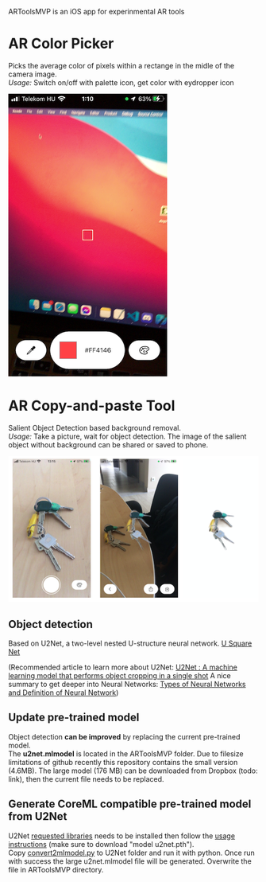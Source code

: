 ARToolsMVP is an iOS app for experinmental AR tools

# AR Color Picker
Picks the average color of pixels within a rectange in the midle of the camera image.  
*Usage:* Switch on/off with palette icon, get color with eydropper icon

![](images/colorpicker.png)

# AR Copy-and-paste Tool
Salient Object Detection based background removal.  
*Usage:* Take a picture, wait for object detection. The image of the salient object without background can be shared or saved to phone.

![](images/remov.png)

## Object detection
Based on U2Net, a two-level nested U-structure neural network. [U Square Net](https://github.com/xuebinqin/U-2-Net)

(Recommended article to learn more about U2Net: [U2Net : A machine learning model that performs object cropping in a single shot](https://medium.com/axinc-ai/u2net-a-machine-learning-model-that-performs-object-cropping-in-a-single-shot-48adfc158483)
A nice summary to get deeper into Neural Networks: [Types of Neural Networks and Definition of Neural Network](https://www.mygreatlearning.com/blog/types-of-neural-networks/))

## Update pre-trained model
Object detection **can be improved** by replacing the current pre-trained model.  
The **u2net.mlmodel** is located in the ARToolsMVP folder. Due to filesize limitations of github recently this repository contains the small version (4.6MB). The large model (176 MB) can be downloaded from Dropbox (todo: link), then the current file needs to be replaced.

## Generate CoreML compatible pre-trained model from U2Net
U2Net [requested libraries](https://github.com/xuebinqin/U-2-Net#required-libraries) needs to be installed then follow the [usage instructions]( https://github.com/xuebinqin/U-2-Net#usage-for-salient-object-detection) (make sure to download "model u2net.pth").  
Copy [convert2mlmodel.py](https://github.com/maszatkavics/ARToolsMVP/blob/04b56caf70a267c014c1c9da64f9b4abcaa0fd61/convert2mlmodel.py) to U2Net folder and run it with python. Once run with success the large u2net.mlmodel file will be generated. Overwrite the file in ARToolsMVP directory.


